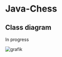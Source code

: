 # Java-Chess

## Class diagram
In progress

![grafik](https://user-images.githubusercontent.com/78089013/162804792-b9f3a2f1-ca97-4497-af4c-0fec272271fb.png)
